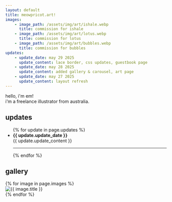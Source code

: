 ```yaml
---
layout: default
title: meowpricot.art!
images:
    - image_path: /assets/img/art/ishale.webp
      title: commission for ishale
    - image_path: /assets/img/art/lotus.webp
      title: commission for lotus
    - image_path: /assets/img/art/bubbles.webp
      title: commission for bubbles
updates:
    - update_date: may 29 2025
      update_content: lace border, css updates, guestbook page
    - update_date: may 28 2025
      update_content: added gallery & carousel, art page
    - update_date: may 27 2025
      update_content: layout refresh
---
```

<script src="https://cdn.jsdelivr.net/npm/@fancyapps/ui@5.0/dist/carousel/carousel.umd.js"></script>
<link rel="stylesheet" href="https://cdn.jsdelivr.net/npm/@fancyapps/ui@5.0/dist/carousel/carousel.css">
<link rel="stylesheet" href="https://cdn.jsdelivr.net/npm/@fancyapps/ui@5.0/dist/carousel/carousel.thumbs.css">
<script src="https://cdn.jsdelivr.net/npm/@fancyapps/ui@5.0/dist/carousel/carousel.thumbs.umd.js"></script>

hello, i'm em!<br>
i'm a freelance illustrator from australia.

<div class="flex">

<div class="index-stuff">
<h2>updates</h2>
    <ul>
        {% for update in page.updates %}
            <li><b>{{ update.update_date }}</b>
            <br>{{ update.update_content }}</li>
            <hr>
        {% endfor %}
    </ul>
</div>

<div class="index-gallery">
<h2>gallery</h2>
    <div class="f-carousel" id="myCarousel">
    {% for image in page.images %}
        <div class="f-carousel__slide" data-thumb-src="{{ image.image_path }}">
        <a class="gallery-img" data-fancybox="gallery" data-src="{{ image.image_path }}" data-caption="{{ image.title }}"><img class="gallery-img" src="{{ image.image_path }}" alt="{{ image.title }}"/></a>
        </div>
    {% endfor %}
    </div>
</div>

</div>

<script>
    new Carousel(document.getElementById("myCarousel"), {
        // Your custom options
        Dots: false,
        Thumbs: {
          type: "classic",
        },
      }, { Thumbs });
    Fancybox.bind('[data-fancybox]', {
        // Your custom options
      });
</script>